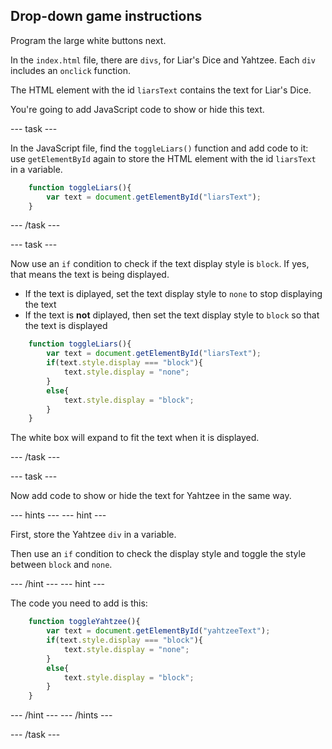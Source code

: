 ## Drop-down game instructions

Program the large white buttons next.

In the `index.html` file, there are `divs`, for Liar's Dice and Yahtzee. Each `div` includes an `onclick` function.

The HTML element with the id `liarsText` contains the text for Liar's Dice.

You're going to add JavaScript code to show or hide this text.

--- task ---

In the JavaScript file, find the `toggleLiars()` function and add code to it: use `getElementById` again to store the HTML element with the id `liarsText` in a variable.

```javascript
    function toggleLiars(){
        var text = document.getElementById("liarsText");
    }
```

--- /task ---

--- task ---

Now use an `if` condition to check if the text display style is `block`. If yes, that means the text is being displayed.

+ If the text is diplayed, set the text display style to `none` to stop displaying the text
+ If the text is **not** diplayed, then set the text display style to `block` so that the text is displayed

```javascript
    function toggleLiars(){
        var text = document.getElementById("liarsText");
        if(text.style.display === "block"){
            text.style.display = "none";
        }
        else{
            text.style.display = "block";
        }
    }
```

The white box will expand to fit the text when it is displayed.

--- /task ---

--- task ---

Now add code to show or hide the text for Yahtzee in the same way.

--- hints ---
--- hint ---

First, store the Yahtzee `div` in a variable.

Then use an `if` condition to check the display style and toggle the style between `block` and `none`.

--- /hint ---
--- hint ---

The code you need to add is this:

```javascript
    function toggleYahtzee(){
        var text = document.getElementById("yahtzeeText");
        if(text.style.display === "block"){
            text.style.display = "none";
        }
        else{
            text.style.display = "block";
        }
    }
```
--- /hint ---
--- /hints ---

--- /task ---

